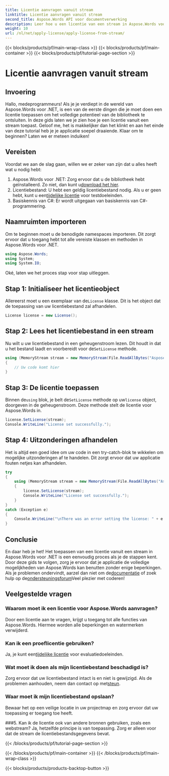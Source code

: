 ```yaml
---
title: Licentie aanvragen vanuit stream
linktitle: Licentie aanvragen vanuit stream
second_title: Aspose.Words API voor documentverwerking
description: Leer hoe u een licentie van een stream in Aspose.Words voor .NET toepast met deze stapsgewijze handleiding. Ontgrendel het volledige potentieel van Aspose.Words.
weight: 10
url: /nl/net/apply-license/apply-license-from-stream/
---
```


{{< blocks/products/pf/main-wrap-class >}}
{{< blocks/products/pf/main-container >}}
{{< blocks/products/pf/tutorial-page-section >}}

# Licentie aanvragen vanuit stream

## Invoering

Hallo, medeprogrammeurs! Als je je verdiept in de wereld van Aspose.Words voor .NET, is een van de eerste dingen die je moet doen een licentie toepassen om het volledige potentieel van de bibliotheek te ontsluiten. In deze gids laten we je zien hoe je een licentie vanuit een stream toepast. Geloof me, het is makkelijker dan het klinkt en aan het einde van deze tutorial heb je je applicatie soepel draaiende. Klaar om te beginnen? Laten we er meteen induiken!

## Vereisten

Voordat we aan de slag gaan, willen we er zeker van zijn dat u alles heeft wat u nodig hebt:

1.  Aspose.Words voor .NET: Zorg ervoor dat u de bibliotheek hebt geïnstalleerd. Zo niet, dan kunt u[download het hier](https://releases.aspose.com/words/net/).
2.  Licentiebestand: U hebt een geldig licentiebestand nodig. Als u er geen hebt, kunt u een[tijdelijke licentie](https://purchase.aspose.com/temporary-license/) voor testdoeleinden.
3. Basiskennis van C#: Er wordt uitgegaan van basiskennis van C#-programmering.

## Naamruimten importeren

Om te beginnen moet u de benodigde namespaces importeren. Dit zorgt ervoor dat u toegang hebt tot alle vereiste klassen en methoden in Aspose.Words voor .NET.

```csharp
using Aspose.Words;
using System;
using System.IO;
```

Oké, laten we het proces stap voor stap uitleggen.

## Stap 1: Initialiseer het licentieobject

 Allereerst moet u een exemplaar van de`License` klasse. Dit is het object dat de toepassing van uw licentiebestand zal afhandelen.

```csharp
License license = new License();
```

## Stap 2: Lees het licentiebestand in een stream

 Nu wilt u uw licentiebestand in een geheugenstroom lezen. Dit houdt in dat u het bestand laadt en voorbereidt voor de`SetLicense` methode.

```csharp
using (MemoryStream stream = new MemoryStream(File.ReadAllBytes("Aspose.Words.lic")))
{
    // Uw code komt hier
}
```

## Stap 3: De licentie toepassen

 Binnen de`using` blok, je belt de`SetLicense` methode op uw`license` object, doorgeven in de geheugenstroom. Deze methode stelt de licentie voor Aspose.Words in.

```csharp
license.SetLicense(stream);
Console.WriteLine("License set successfully.");
```

## Stap 4: Uitzonderingen afhandelen

Het is altijd een goed idee om uw code in een try-catch-blok te wikkelen om mogelijke uitzonderingen af te handelen. Dit zorgt ervoor dat uw applicatie fouten netjes kan afhandelen.

```csharp
try
{
    using (MemoryStream stream = new MemoryStream(File.ReadAllBytes("Aspose.Words.lic")))
    {
        license.SetLicense(stream);
        Console.WriteLine("License set successfully.");
    }
}
catch (Exception e)
{
    Console.WriteLine("\nThere was an error setting the license: " + e.Message);
}
```

## Conclusie

 En daar heb je het! Het toepassen van een licentie vanuit een stream in Aspose.Words voor .NET is een eenvoudig proces als je de stappen kent. Door deze gids te volgen, zorg je ervoor dat je applicatie de volledige mogelijkheden van Aspose.Words kan benutten zonder enige beperkingen. Als je problemen ondervindt, aarzel dan niet om de[documentatie](https://reference.aspose.com/words/net/) of zoek hulp op de[ondersteuningsforum](https://forum.aspose.com/c/words/8)Veel plezier met coderen!

## Veelgestelde vragen

### Waarom moet ik een licentie voor Aspose.Words aanvragen?
Door een licentie aan te vragen, krijgt u toegang tot alle functies van Aspose.Words. Hiermee worden alle beperkingen en watermerken verwijderd.

### Kan ik een proeflicentie gebruiken?
 Ja, je kunt een[tijdelijke licentie](https://purchase.aspose.com/temporary-license/) voor evaluatiedoeleinden.

### Wat moet ik doen als mijn licentiebestand beschadigd is?
 Zorg ervoor dat uw licentiebestand intact is en niet is gewijzigd. Als de problemen aanhouden, neem dan contact op met[steun](https://forum.aspose.com/c/words/8).

### Waar moet ik mijn licentiebestand opslaan?
Bewaar het op een veilige locatie in uw projectmap en zorg ervoor dat uw toepassing er toegang toe heeft.

###5. Kan ik de licentie ook van andere bronnen gebruiken, zoals een webstream?
Ja, hetzelfde principe is van toepassing. Zorg er alleen voor dat de stream de licentiebestandsgegevens bevat.

{{< /blocks/products/pf/tutorial-page-section >}}

{{< /blocks/products/pf/main-container >}}
{{< /blocks/products/pf/main-wrap-class >}}

{{< blocks/products/products-backtop-button >}}
